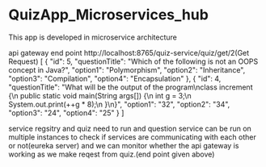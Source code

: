 # QuizApp_Microservices_hub

This app is developed in microservice architecture

api gateway end point
http://localhost:8765/quiz-service/quiz/get/2(Get Request)
[ { "id": 5, "questionTitle": "Which of the following is not an OOPS concept in Java?", "option1": "Polymorphism", "option2": "Inheritance", "option3": "Compilation", "option4": "Encapsulation" }, { "id": 4, "questionTitle": "What will be the output of the program\nclass increment {\n public static void main(String args[]) {\n int g = 3;\n System.out.print(++g * 8);\n }\n}", "option1": "32", "option2": "34", "option3": "24", "option4": "25" } ]

service regsitry and quiz need to run and
question service can be run on multiple instances to check if services are communicating with each other or not(eureka server) and we can monitor whether 
the api gateway is working as we make reqest from quiz.(end point given above)

